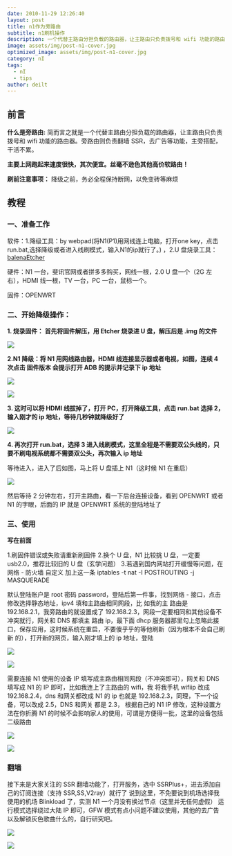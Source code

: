 ```yaml
---
date: 2010-11-29 12:26:40
layout: post
title: n1作为旁路由
subtitle: n1刷机操作
description: 一个代替主路由分担负载的路由器，让主路由只负责拨号和 wifi 功能的路由器。
image: assets/img/post-n1-cover.jpg
optimized_image: assets/img/post-n1-cover.jpg
category: nI
tags:
  - nI
  - tips
author: deilt
---
```



## 前言

**什么是旁路由:** 简而言之就是一个代替主路由分担负载的路由器，让主路由只负责拨号和 wifi 功能的路由器。旁路由则负责翻墙 SSR，去广告等功能，主旁搭配，干活不累。

**主要上网跑起来速度很快，其次便宜。丝毫不逊色其他高价软路由！**

**刷前注意事项：** 降级之前，务必全程保持断网，以免变砖等麻烦

## 教程

### 一、准备工作
软件：1.降级工具：by webpad(将N1(P1)用网线连上电脑，打开one key，点击run.bat,选择降级或者进入线刷模式，输入N1的ip就行了。) ，2.U 盘烧录工具：[balenaEtcher](https://www.balena.io/etcher/)

硬件：N1 一台，斐讯官网或者拼多多购买，网线一根，2.0 U 盘一个（2G 左右），HDMI 线一根，TV 一台，PC 一台，鼠标一个。

固件：OPENWRT

### 二、开始降级操作：


**1. 烧录固件： 首先将固件解压，用 Etcher 烧录进 U 盘，解压后是 .img 的文件**

![](/assets/img/post-n1-1.jpg)

**2.N1 降级：将 N1 用网线路由器，HDMI 线连接显示器或者电视，如图，连续 4 次点击 固件版本 会提示打开 ADB 的提示并记录下 ip 地址**

![](/assets/img/post-n1-2.jpg)

![](/assets/img/post-n1-3.jpg)

**3. 这时可以将 HDMI 线拔掉了，打开 PC，打开降级工具，点击 run.bat 选择 2，输入刚才的 ip 地址，等待几秒钟就降级好了**

![](/assets/img/post-n1-4.jpg)

**4. 再次打开 run.bat，选择 3 进入线刷模式，这里全程是不需要双公头线的，只要不刷电视系统都不需要双公头，再次输入 ip 地址**

等待进入，进入了后如图，马上将 U 盘插上 N1（这时候 N1 在重启）

![](/assets/img/post-n1-5.jpg)

然后等待 2 分钟左右，打开主路由，看一下后台连接设备，看到 OPENWRT 或者 N1 的字眼，后面的 IP 就是 OPENWRT 系统的登陆地址了

### 三、使用

**写在前面**

1.刷固件错误或失败请重新刷固件
2.换个 U 盘，N1 比较挑 U 盘，一定要 usb2.0，推荐比较旧的 U 盘（玄学问题）
3.若遇到国内网站打开缓慢等问题，在网络 - 防火墙 自定义 加上这一条 iptables -t nat -I POSTROUTING -j MASQUERADE

默认登陆账户是 root 密码 password，登陆后第一件事，找到网络 - 接口，点击修改选择静态地址，ipv4 填和主路由相同网段，比
如我的主 路由是 192.168.2.1，我旁路由的就设置成了 192.168.2.3，网段一定要相同和其他设备不冲突就行，网关和 DNS 都填主
路由 ip，最下面 dhcp 服务器那里勾上忽略此接口，保存应用，这时候系统在重启，不要傻乎乎的等他刷新（因为根本不会自己刷新
的），打开新的网页，输入刚才填上的 ip 地址，登陆

![](/assets/img/post-n1-6.jpg)

![](/assets/img/post-n1-7.jpg)

需要连接 N1 使用的设备 IP 填写成主路由相同网段（不冲突即可），网关和 DNS 填写成 N1 的 IP 即可，比如我连上了主路由的 wifi，我
将我手机 wifiip 改成 192.168.2.4，dns 和网关都改成 N1 的 ip 也就是 192.168.2.3，同理，下一个设备，可以改成 2.5，DNS 和网关
都是 2.3， 根据自己的 N1 IP 修改，这种设置方法在你折腾 N1 的时候不会影响家人的使用，可谓是方便得一批，这里的设备包括二级路由

![](/assets/img/post-n1-8.jpg)

![](/assets/img/post-n1-9.jpg)

### 翻墙

接下来是大家关注的 SSR 翻墙功能了，打开服务，选中 SSRPlus+，进去添加自己的订阅连接（支持 SSR,SS,V2ray）就行了
说到这里，不免要说到机场选择我使用的机场 Blinkload 了，实测 N1 一个月没有换过节点（这里并无任何虚假）
运行模式选择绕过大陆 IP 即可，GFW 模式有点小问题不建议使用，其他的去广告以及解锁灰色歌曲什么的，自行研究吧。

![](/assets/img/post-n1-10.jpg)

![](/assets/img/post-n1-11.jpg)
